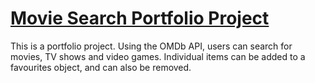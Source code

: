 

# [Movie Search Portfolio Project](https://moviesearch.reecemorgan.co.uk)

This is a portfolio project. Using the OMDb API, users can search for movies, TV shows and video games.
Individual items can be added to a favourites object, and can also be removed.

